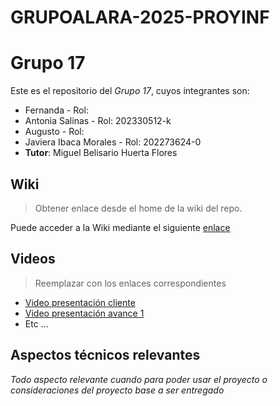 # GRUPOALARA-2025-PROYINF
# Grupo 17

Este es el repositorio del *Grupo 17*, cuyos integrantes son:

* Fernanda - Rol:
* Antonia Salinas - Rol: 202330512-k
* Augusto - Rol:
* Javiera Ibaca Morales - Rol: 202273624-0
* **Tutor**: Miguel Belisario Huerta Flores


## Wiki

> Obtener enlace desde el home de la wiki del repo.

Puede acceder a la Wiki mediante el siguiente [enlace](https://gitlab.inf.utfsm.cl/)

## Videos

> Reemplazar con los enlaces correspondientes

* [Video presentación cliente](https://www.youtube.com)
* [Video presentación avance 1](https://www.youtube.com/)
* Etc ...

## Aspectos técnicos relevantes

_Todo aspecto relevante cuando para poder usar el proyecto o consideraciones del proyecto base a ser entregado_
